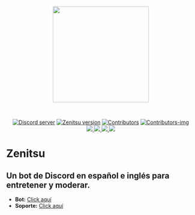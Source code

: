 <div align="center">
	<br/>
	<p>
		<a href="https://discord.com/oauth2/authorize?client_id=721080193678311554&scope=bot&permissions=8"><img src="https://cdn.discordapp.com/avatars/721080193678311554/e89782a9db33851208159f0737027515.png?size=2048" width="256" height="256"/></a>
	</p>
	<br/>
	<p>
		<a href="https://discord.gg/hbSahh8"><img src="https://img.shields.io/discord/645463565813284865?color=7289DA&label=DISCORD&logo=DISCORD&style=for-the-badge" alt="Discord server" /></a>
		<a href="https://github.com/MARCROCK22/zenitsu"><img src="https://img.shields.io/github/package-json/v/MARCROCK22/zenitsu?logo=Pinboard&style=for-the-badge" alt="Zenitsu version" /></a>
		<a href="https://github.com/MARCROCK22/zenitsu/graphs/contributors"><img src="https://img.shields.io/github/contributors/MARCROCK22/zenitsu.svg?logo=Github&style=for-the-badge" alt="Contributors" /></a>
		<a href="https://contributors-img.web.app/image?repo=marcrock22/zenitsu"><img src="https://contributors-img.web.app/image?repo=marcrock22/zenitsu" alt="Contributors-img" /></a>
		<br/>
		<a href="https://top.gg/bot/721080193678311554" >
			<img src="https://top.gg/api/widget/status/721080193678311554.svg" />
		</a>
		<a href="https://top.gg/bot/721080193678311554" >
			<img src="https://top.gg/api/widget/servers/721080193678311554.svg" />
		</a>
		<a href="https://top.gg/bot/721080193678311554" >
			<img src="https://top.gg/api/widget/upvotes/721080193678311554.svg" />
		</a>
		<a href="https://top.gg/bot/721080193678311554" >
			<img src="https://top.gg/api/widget/owner/721080193678311554.svg" />
		</a>
	</p>
</div>

# Zenitsu
## Un bot de Discord en español e inglés para entretener y moderar.

- **Bot:** [Click aquí](https://top.gg/bot/721080193678311554)
- **Soporte:** [Click aquí](https://discord.gg/hbSahh8)
